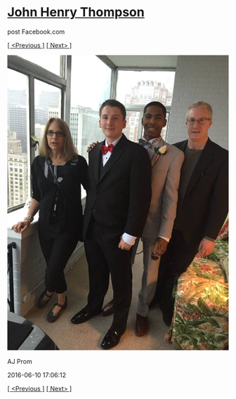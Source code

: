 # [John Henry Thompson](../README.md)
post Facebook.com

[[ <Previous ]](2016-06-10-32.md) [[ Next> ]](2016-06-10-34.md)

[![](../media/2016-06-10/AJ-Prom-31.jpg)](../README.md)

AJ Prom

2016-06-10 17:06:12

[[ <Previous ]](2016-06-10-32.md) [[ Next> ]](2016-06-10-34.md)